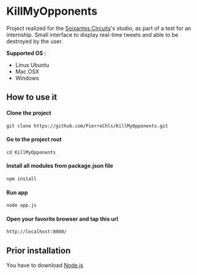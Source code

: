 # KillMyOpponents

Project realized for the [Soixantes Circuits](http://soixantecircuits.fr/)'s studio, as part of a test for an internship. Small interface to display real-time tweets and able to be destroyed by the user.

**Supported OS :**

- Linux Ubuntu
- Mac OSX
- Windows

## How to use it

#### Clone the project

	git clone https://github.com/PierreChls/KillMyOpponents.git
	
#### Go to the project root

	cd KillMyOpponents
	
#### Install all modules from package.json file

	npm install
	
#### Run app

	node app.js
	
#### Open your favorite browser and tap this url

	http://localhost:8080/
	
## Prior installation

You have to download [Node.js](https://nodejs.org/en/download/)

